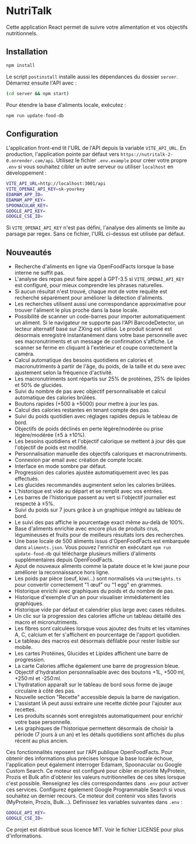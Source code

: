 
# NutriTalk

Cette application React permet de suivre votre alimentation et vos objectifs nutritionnels.

## Installation

```bash
npm install
```

Le script `postinstall` installe aussi les dépendances du dossier `server`. Démarrez ensuite l'API avec :

```bash
(cd server && npm start)
```

Pour étendre la base d'aliments locale, exécutez :

```bash
npm run update-food-db
```

## Configuration

L'application front-end lit l'URL de l'API depuis la variable `VITE_API_URL`.
En production, l'application pointe par défaut vers
`https://nutritalk-2-0.onrender.com/api`. Utilisez le fichier `.env.example`
pour créer votre propre `.env` si vous souhaitez cibler un autre serveur ou
utiliser `localhost` en développement :

```bash
VITE_API_URL=http://localhost:3001/api
VITE_OPENAI_API_KEY=sk-yourkey
EDAMAM_APP_ID=
EDAMAM_APP_KEY=
SPOONACULAR_KEY=
GOOGLE_API_KEY=
GOOGLE_CSE_ID=
```
Si `VITE_OPENAI_API_KEY` n'est pas défini, l'analyse des aliments se limite au parsage par regex.
Sans ce fichier, l'URL ci-dessus est utilisée par défaut.


## Nouveautés

- Recherche d'aliments en ligne via OpenFoodFacts lorsque la base interne ne suffit pas.
- L'analyse des repas peut faire appel à GPT-3.5 si `VITE_OPENAI_API_KEY` est configuré, pour mieux comprendre les phrases naturelles.
- Si aucun résultat n'est trouvé, chaque mot de votre requête est recherché séparément pour améliorer la détection d'aliments.
- Les recherches utilisent aussi une correspondance approximative pour trouver l'aliment le plus proche dans la base locale.
- Possibilité de scanner un code-barres pour importer automatiquement un aliment.
  Si le navigateur ne supporte pas l'API BarcodeDetector, un lecteur alternatif basé sur ZXing est utilisé.
  Le produit scanné est désormais enregistré instantanément dans votre base personnelle avec ses macronutriments et un message de confirmation s'affiche.
  Le scanner se ferme en cliquant à l'extérieur et coupe correctement la caméra.
- Calcul automatique des besoins quotidiens en calories et macronutriments à partir de l'âge, du poids, de la taille et du sexe avec ajustement selon la fréquence d'activité.
- Les macronutriments sont répartis sur 25% de protéines, 25% de lipides et 50% de glucides.
- Suivi du nombre de pas avec objectif personnalisable et calcul automatique des calories brûlées.
- Boutons rapides (+500 à +5000) pour mettre à jour les pas.
- Calcul des calories restantes en tenant compte des pas.
- Suivi du poids quotidien avec réglages rapides depuis le tableau de bord.
- Objectifs de poids déclinés en perte légère/modérée ou prise légère/modérée (±5 à ±10%).
- Les besoins quotidiens et l'objectif calorique se mettent à jour dès que l'objectif de poids est modifié.
- Personnalisation manuelle des objectifs caloriques et macronutriments.
- Connexion par email avec création de compte locale.
- Interface en mode sombre par défaut.
- Progression des calories ajustée automatiquement avec les pas effectués.
- Les glucides recommandés augmentent selon les calories brûlées.
- L'historique est vide au départ et se remplit avec vos entrées.
- Les barres de l'historique passent au vert si l'objectif journalier est respecté à ±5%.
- Suivi du poids sur 7 jours grâce à un graphique intégré au tableau de bord.
- Le suivi des pas affiche le pourcentage exact même au-delà de 100%.
- Base d'aliments enrichie avec encore plus de produits crus, légumineuses et fruits pour de meilleurs résultats lors des recherches.
- Une base locale de 500 aliments issus d'OpenFoodFacts est embarquée dans `aliments.json`.
  Vous pouvez l'enrichir en exécutant `npm run update-food-db` qui télécharge
  plusieurs milliers d'aliments supplémentaires depuis OpenFoodFacts.
- Ajout de nouveaux aliments comme la patate douce et le kiwi jaune pour améliorer la reconnaissance hors ligne.
- Les poids par pièce (oeuf, kiwi...) sont normalisés via `unitWeights.ts` pour convertir correctement "1 œuf" ou "1 egg" en grammes.
- Historique enrichi avec graphiques du poids et du nombre de pas.
- Historique d'exemple d'un an pour visualiser immédiatement les graphiques.
- Historique vide par défaut et calendrier plus large avec cases réduites.
- Un clic sur la progression des calories affiche un tableau détaillé des macro et micronutriments.
- Les fibres sont calculées lorsque vous ajoutez des fruits et les vitamines A, C, calcium et fer s'affichent en pourcentage de l'apport quotidien.
- Le tableau des macros est désormais défilable pour rester lisible sur mobile.
- Les cartes Protéines, Glucides et Lipides affichent une barre de progression.
- La carte Calories affiche également une barre de progression bleue.
- Objectif d'hydratation personnalisable avec des boutons +1L, +500 ml, +250 ml et -250 ml.
- L'hydratation apparaît sur le tableau de bord sous forme de jauge circulaire à côté des pas.
- Nouvelle section "Recette" accessible depuis la barre de navigation.
- L'assistant IA peut aussi extraire une recette dictée pour l'ajouter aux recettes.
- Les produits scannés sont enregistrés automatiquement pour enrichir votre base personnelle.
- Les graphiques de l'historique permettent désormais de choisir la période (7 jours à un an) et les détails quotidiens sont affichés du plus récent au plus ancien.

Ces fonctionnalités reposent sur l'API publique OpenFoodFacts.
Pour obtenir des informations plus précises lorsque la base locale échoue,
l'application peut également interroger Edamam, Spoonacular ou
Google Custom Search. Ce moteur est configuré pour cibler en priorité MyProtein,
Prozis et Bulk afin d'obtenir les valeurs nutritionnelles de ces sites lorsque
c'est possible.
Renseignez les clés correspondantes dans `.env` pour activer ces services.
Configurez également Google Programmable Search si vous souhaitez un dernier recours.
Ce moteur doit contenir vos sites favoris (MyProtein, Prozis, Bulk…).
Définissez les variables suivantes dans `.env` :

```bash
GOOGLE_API_KEY=
GOOGLE_CSE_ID=
```

Ce projet est distribué sous licence MIT. Voir le fichier LICENSE pour plus d'informations.
